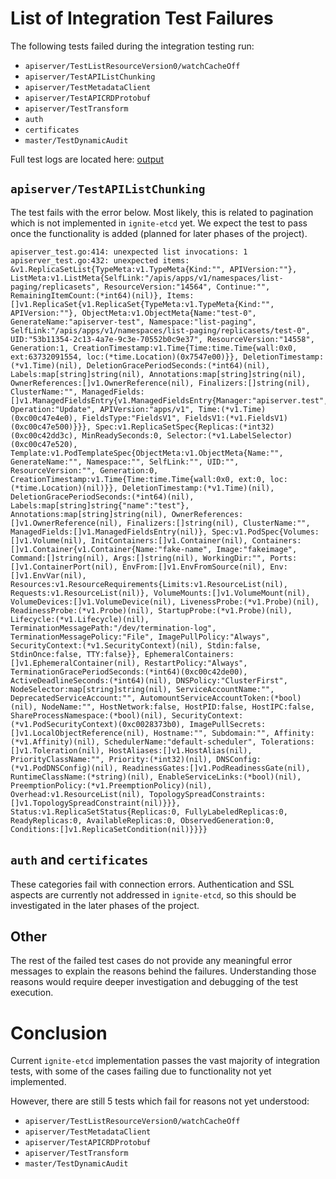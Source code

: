 # List of Integration Test Failures
The following tests failed during the integration testing run:
* `apiserver/TestListResourceVersion0/watchCacheOff`
* `apiserver/TestAPIListChunking`
* `apiserver/TestMetadataClient`
* `apiserver/TestAPICRDProtobuf`
* `apiserver/TestTransform`
* `auth`
* `certificates`
* `master/TestDynamicAudit`

Full test logs are located here: [output](output)

## `apiserver/TestAPIListChunking`
The test fails with the error below. Most likely, this is related to pagination which is not implemented in `ignite-etcd` yet. We expect the test to pass once the functionality is added (planned for later phases of the project).

```
apiserver_test.go:414: unexpected list invocations: 1
apiserver_test.go:432: unexpected items: &v1.ReplicaSetList{TypeMeta:v1.TypeMeta{Kind:"", APIVersion:""}, ListMeta:v1.ListMeta{SelfLink:"/apis/apps/v1/namespaces/list-paging/replicasets", ResourceVersion:"14564", Continue:"", RemainingItemCount:(*int64)(nil)}, Items:[]v1.ReplicaSet{v1.ReplicaSet{TypeMeta:v1.TypeMeta{Kind:"", APIVersion:""}, ObjectMeta:v1.ObjectMeta{Name:"test-0", GenerateName:"apiserver-test", Namespace:"list-paging", SelfLink:"/apis/apps/v1/namespaces/list-paging/replicasets/test-0", UID:"53b11354-2c13-4a7e-9c3e-70552b0c9e37", ResourceVersion:"14558", Generation:1, CreationTimestamp:v1.Time{Time:time.Time{wall:0x0, ext:63732091554, loc:(*time.Location)(0x7547e00)}}, DeletionTimestamp:(*v1.Time)(nil), DeletionGracePeriodSeconds:(*int64)(nil), Labels:map[string]string(nil), Annotations:map[string]string(nil), OwnerReferences:[]v1.OwnerReference(nil), Finalizers:[]string(nil), ClusterName:"", ManagedFields:[]v1.ManagedFieldsEntry{v1.ManagedFieldsEntry{Manager:"apiserver.test", Operation:"Update", APIVersion:"apps/v1", Time:(*v1.Time)(0xc00c47e4e0), FieldsType:"FieldsV1", FieldsV1:(*v1.FieldsV1)(0xc00c47e500)}}}, Spec:v1.ReplicaSetSpec{Replicas:(*int32)(0xc00c42dd3c), MinReadySeconds:0, Selector:(*v1.LabelSelector)(0xc00c47e520), Template:v1.PodTemplateSpec{ObjectMeta:v1.ObjectMeta{Name:"", GenerateName:"", Namespace:"", SelfLink:"", UID:"", ResourceVersion:"", Generation:0, CreationTimestamp:v1.Time{Time:time.Time{wall:0x0, ext:0, loc:(*time.Location)(nil)}}, DeletionTimestamp:(*v1.Time)(nil), DeletionGracePeriodSeconds:(*int64)(nil), Labels:map[string]string{"name":"test"}, Annotations:map[string]string(nil), OwnerReferences:[]v1.OwnerReference(nil), Finalizers:[]string(nil), ClusterName:"", ManagedFields:[]v1.ManagedFieldsEntry(nil)}, Spec:v1.PodSpec{Volumes:[]v1.Volume(nil), InitContainers:[]v1.Container(nil), Containers:[]v1.Container{v1.Container{Name:"fake-name", Image:"fakeimage", Command:[]string(nil), Args:[]string(nil), WorkingDir:"", Ports:[]v1.ContainerPort(nil), EnvFrom:[]v1.EnvFromSource(nil), Env:[]v1.EnvVar(nil), Resources:v1.ResourceRequirements{Limits:v1.ResourceList(nil), Requests:v1.ResourceList(nil)}, VolumeMounts:[]v1.VolumeMount(nil), VolumeDevices:[]v1.VolumeDevice(nil), LivenessProbe:(*v1.Probe)(nil), ReadinessProbe:(*v1.Probe)(nil), StartupProbe:(*v1.Probe)(nil), Lifecycle:(*v1.Lifecycle)(nil), TerminationMessagePath:"/dev/termination-log", TerminationMessagePolicy:"File", ImagePullPolicy:"Always", SecurityContext:(*v1.SecurityContext)(nil), Stdin:false, StdinOnce:false, TTY:false}}, EphemeralContainers:[]v1.EphemeralContainer(nil), RestartPolicy:"Always", TerminationGracePeriodSeconds:(*int64)(0xc00c42de00), ActiveDeadlineSeconds:(*int64)(nil), DNSPolicy:"ClusterFirst", NodeSelector:map[string]string(nil), ServiceAccountName:"", DeprecatedServiceAccount:"", AutomountServiceAccountToken:(*bool)(nil), NodeName:"", HostNetwork:false, HostPID:false, HostIPC:false, ShareProcessNamespace:(*bool)(nil), SecurityContext:(*v1.PodSecurityContext)(0xc0028373b0), ImagePullSecrets:[]v1.LocalObjectReference(nil), Hostname:"", Subdomain:"", Affinity:(*v1.Affinity)(nil), SchedulerName:"default-scheduler", Tolerations:[]v1.Toleration(nil), HostAliases:[]v1.HostAlias(nil), PriorityClassName:"", Priority:(*int32)(nil), DNSConfig:(*v1.PodDNSConfig)(nil), ReadinessGates:[]v1.PodReadinessGate(nil), RuntimeClassName:(*string)(nil), EnableServiceLinks:(*bool)(nil), PreemptionPolicy:(*v1.PreemptionPolicy)(nil), Overhead:v1.ResourceList(nil), TopologySpreadConstraints:[]v1.TopologySpreadConstraint(nil)}}}, Status:v1.ReplicaSetStatus{Replicas:0, FullyLabeledReplicas:0, ReadyReplicas:0, AvailableReplicas:0, ObservedGeneration:0, Conditions:[]v1.ReplicaSetCondition(nil)}}}}
```

## `auth` and `certificates`
These categories fail with connection errors. Authentication and SSL aspects are currently not addressed in `ignite-etcd`, so this should be investigated in the later phases of the project.

## Other
The rest of the failed test cases do not provide any meaningful error messages to explain the reasons behind the failures. Understanding those reasons would require deeper investigation and debugging of the test execution.

# Conclusion
Current `ignite-etcd` implementation passes the vast majority of integration tests, with some of the cases failing due to functionality not yet implemented.

However, there are still 5 tests which fail for reasons not yet understood:
* `apiserver/TestListResourceVersion0/watchCacheOff`
* `apiserver/TestMetadataClient`
* `apiserver/TestAPICRDProtobuf`
* `apiserver/TestTransform`
* `master/TestDynamicAudit`
